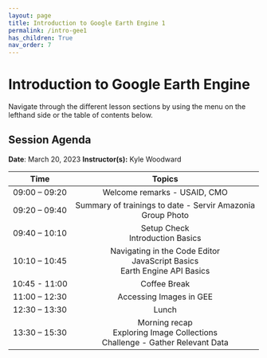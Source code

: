 ```yaml
---
layout: page
title: Introduction to Google Earth Engine 1
permalink: /intro-gee1
has_children: True
nav_order: 7
---
```


# Introduction to Google Earth Engine
Navigate through the different lesson sections by using the menu on the lefthand side or the table of contents below.

## Session Agenda

**Date**: March 20, 2023
**Instructor(s):** Kyle Woodward

|      Time     |                                                                                                       Topics                                                                                                      |
|:-------------:|:-----------------------------------------------------------------------------------------------------------------------------------------------------------------------------------------------------------------:|
| 09:00 – 09:20 |                                  Welcome remarks - USAID, CMO           |
| 09:20 – 09:40 |                                  Summary of trainings to date - Servir Amazonia<br>Group Photo           |
| 09:40 – 10:10  |Setup Check<br>Introduction Basics                                                                                |
| 10:10 – 10:45  |Navigating in the Code Editor<br>JavaScript Basics<br>Earth Engine API Basics                                                                                |
| 10:45 - 11:00   |                                Coffee Break                                 |
| 11:00 – 12:30 |                           Accessing Images in GEE
| 12:30 – 13:30 |                                 Lunch                                   |
| 13:30 – 15:30  |            Morning recap<br>Exploring Image Collections<br>Challenge - Gather Relevant Data    |
